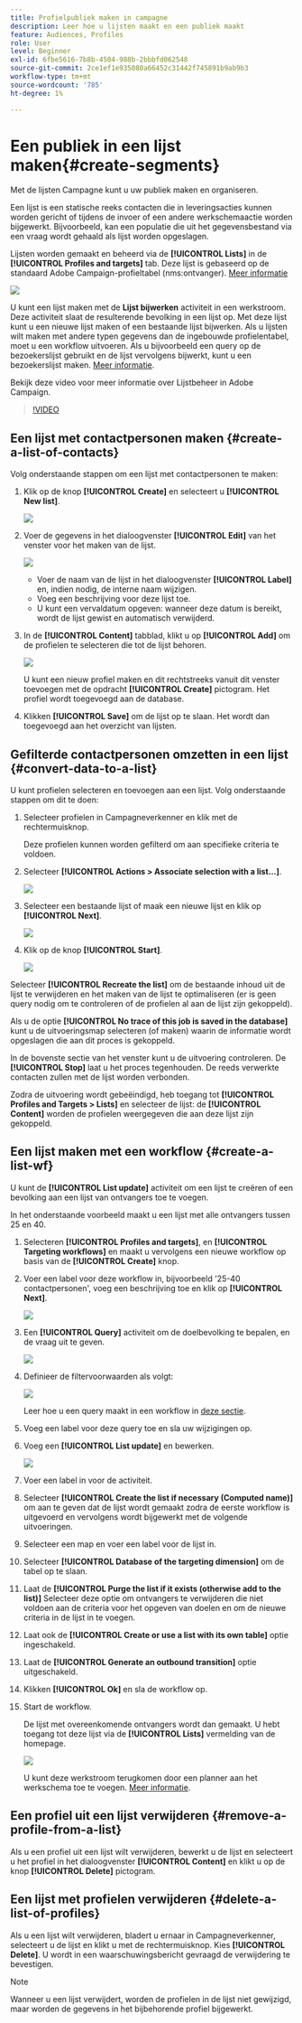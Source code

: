 ```yaml
---
title: Profielpubliek maken in campagne
description: Leer hoe u lijsten maakt en een publiek maakt
feature: Audiences, Profiles
role: User
level: Beginner
exl-id: 6fbe5616-7b8b-4504-988b-2bbbfd062548
source-git-commit: 2ce1ef1e935080a66452c31442f745891b9ab9b3
workflow-type: tm+mt
source-wordcount: '785'
ht-degree: 1%

---
```


# Een publiek in een lijst maken{#create-segments}

Met de lijsten Campagne kunt u uw publiek maken en organiseren.

Een lijst is een statische reeks contacten die in leveringsacties kunnen worden gericht of tijdens de invoer of een andere werkschemaactie worden bijgewerkt. Bijvoorbeeld, kan een populatie die uit het gegevensbestand via een vraag wordt gehaald als lijst worden opgeslagen.

Lijsten worden gemaakt en beheerd via de **[!UICONTROL Lists]** in de **[!UICONTROL Profiles and targets]** tab. Deze lijst is gebaseerd op de standaard Adobe Campaign-profieltabel (nms:ontvanger). [Meer informatie](../dev/datamodel.md#ootb-profiles.md)

![](assets/list-dashboard.png)

U kunt een lijst maken met de **Lijst bijwerken** activiteit in een werkstroom. Deze activiteit slaat de resulterende bevolking in een lijst op. Met deze lijst kunt u een nieuwe lijst maken of een bestaande lijst bijwerken. Als u lijsten wilt maken met andere typen gegevens dan de ingebouwde profielentabel, moet u een workflow uitvoeren. Als u bijvoorbeeld een query op de bezoekerslijst gebruikt en de lijst vervolgens bijwerkt, kunt u een bezoekerslijst maken. [Meer informatie](#create-a-list-wf).

Bekijk deze video voor meer informatie over Lijstbeheer in Adobe Campaign.

>[!VIDEO](https://video.tv.adobe.com/v/334909?quality=12)


## Een lijst met contactpersonen maken {#create-a-list-of-contacts}

Volg onderstaande stappen om een lijst met contactpersonen te maken:

1. Klik op de knop **[!UICONTROL Create]** en selecteert u **[!UICONTROL New list]**.

   ![](assets/new-list.png)

1. Voer de gegevens in het dialoogvenster **[!UICONTROL Edit]** van het venster voor het maken van de lijst.

   ![](assets/list-details.png)

   * Voer de naam van de lijst in het dialoogvenster **[!UICONTROL Label]** en, indien nodig, de interne naam wijzigen.
   * Voeg een beschrijving voor deze lijst toe.
   * U kunt een vervaldatum opgeven: wanneer deze datum is bereikt, wordt de lijst gewist en automatisch verwijderd.


1. In de **[!UICONTROL Content]** tabblad, klikt u op **[!UICONTROL Add]** om de profielen te selecteren die tot de lijst behoren.

   ![](assets/add-profiles-to-a-list.png)

   U kunt een nieuw profiel maken en dit rechtstreeks vanuit dit venster toevoegen met de opdracht **[!UICONTROL Create]** pictogram. Het profiel wordt toegevoegd aan de database.

1. Klikken **[!UICONTROL Save]** om de lijst op te slaan. Het wordt dan toegevoegd aan het overzicht van lijsten.


## Gefilterde contactpersonen omzetten in een lijst {#convert-data-to-a-list}

U kunt profielen selecteren en toevoegen aan een lijst. Volg onderstaande stappen om dit te doen:

1. Selecteer profielen in Campagneverkenner en klik met de rechtermuisknop.

   Deze profielen kunnen worden gefilterd om aan specifieke criteria te voldoen.

1. Selecteer **[!UICONTROL Actions > Associate selection with a list...]**.

   ![](assets/add-selection-to-a-list.png)

1. Selecteer een bestaande lijst of maak een nieuwe lijst en klik op **[!UICONTROL Next]**.

   ![](assets/select-the-list.png)

1. Klik op de knop **[!UICONTROL Start]**.

   ![](assets/record-a-list.png)

Selecteer **[!UICONTROL Recreate the list]** om de bestaande inhoud uit de lijst te verwijderen en het maken van de lijst te optimaliseren (er is geen query nodig om te controleren of de profielen al aan de lijst zijn gekoppeld).

Als u de optie **[!UICONTROL No trace of this job is saved in the database]** kunt u de uitvoeringsmap selecteren (of maken) waarin de informatie wordt opgeslagen die aan dit proces is gekoppeld.

In de bovenste sectie van het venster kunt u de uitvoering controleren. De **[!UICONTROL Stop]** laat u het proces tegenhouden. De reeds verwerkte contacten zullen met de lijst worden verbonden.

Zodra de uitvoering wordt gebeëindigd, heb toegang tot **[!UICONTROL Profiles and Targets > Lists]** en selecteer de lijst: de **[!UICONTROL Content]** worden de profielen weergegeven die aan deze lijst zijn gekoppeld.


## Een lijst maken met een workflow  {#create-a-list-wf}

U kunt de **[!UICONTROL List update]** activiteit om een lijst te creëren of een bevolking aan een lijst van ontvangers toe te voegen.

In het onderstaande voorbeeld maakt u een lijst met alle ontvangers tussen 25 en 40.

1. Selecteren **[!UICONTROL Profiles and targets]**, en **[!UICONTROL Targeting workflows]** en maakt u vervolgens een nieuwe workflow op basis van de **[!UICONTROL Create]** knop.
1. Voer een label voor deze workflow in, bijvoorbeeld &#39;25-40 contactpersonen&#39;, voeg een beschrijving toe en klik op **[!UICONTROL Next]**.

   ![](assets/targeting-wf-sample.png)

1. Een **[!UICONTROL Query]** activiteit om de doelbevolking te bepalen, en de vraag uit te geven.

   ![](assets/targeting-wf-edit-query.png)

1. Definieer de filtervoorwaarden als volgt:

   ![](assets/targeting-wf-age-filter.png)

   Leer hoe u een query maakt in een workflow in [deze sectie](https://experienceleague.adobe.com/docs/campaign/automation/workflows/wf-activities/targeting-activities/query.html).

1. Voeg een label voor deze query toe en sla uw wijzigingen op.
1. Voeg een **[!UICONTROL List update]** en bewerken.

   ![](assets/list-update-activity.png)

1. Voer een label in voor de activiteit.
1. Selecteer **[!UICONTROL Create the list if necessary (Computed name)]** om aan te geven dat de lijst wordt gemaakt zodra de eerste workflow is uitgevoerd en vervolgens wordt bijgewerkt met de volgende uitvoeringen.
1. Selecteer een map en voer een label voor de lijst in.
1. Selecteer **[!UICONTROL Database of the targeting dimension]** om de tabel op te slaan.
1. Laat de **[!UICONTROL Purge the list if it exists (otherwise add to the list)]** Selecteer deze optie om ontvangers te verwijderen die niet voldoen aan de criteria voor het opgeven van doelen en om de nieuwe criteria in de lijst in te voegen.
1. Laat ook de **[!UICONTROL Create or use a list with its own table]** optie ingeschakeld.
1. Laat de **[!UICONTROL Generate an outbound transition]** optie uitgeschakeld.
1. Klikken **[!UICONTROL Ok]** en sla de workflow op.
1. Start de workflow.

   De lijst met overeenkomende ontvangers wordt dan gemaakt. U hebt toegang tot deze lijst via de **[!UICONTROL Lists]** vermelding van de homepage.

   ![](assets/access-new-list.png)

   U kunt deze werkstroom terugkomen door een planner aan het werkschema toe te voegen. [Meer informatie](https://experienceleague.adobe.com/docs/campaign/automation/workflows/wf-activities/flow-control-activities/scheduler.html).

## Een profiel uit een lijst verwijderen {#remove-a-profile-from-a-list}

Als u een profiel uit een lijst wilt verwijderen, bewerkt u de lijst en selecteert u het profiel in het dialoogvenster **[!UICONTROL Content]** en klikt u op de knop **[!UICONTROL Delete]** pictogram.

## Een lijst met profielen verwijderen {#delete-a-list-of-profiles}

Als u een lijst wilt verwijderen, bladert u ernaar in Campagneverkenner, selecteert u de lijst en klikt u met de rechtermuisknop. Kies **[!UICONTROL Delete]**. U wordt in een waarschuwingsbericht gevraagd de verwijdering te bevestigen.

>[!NOTE]
>
>Wanneer u een lijst verwijdert, worden de profielen in de lijst niet gewijzigd, maar worden de gegevens in het bijbehorende profiel bijgewerkt.

